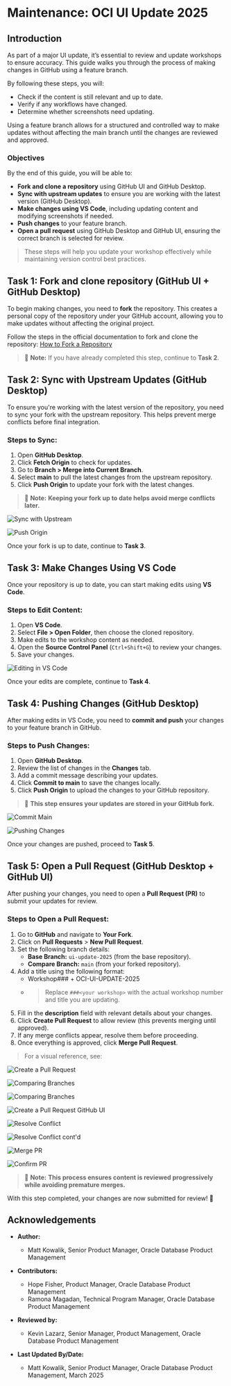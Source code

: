 # Maintenance: OCI UI Update 2025

## Introduction

As part of a major UI update, it’s essential to review and update workshops to ensure accuracy. This guide walks you through the process of making changes in GitHub using a feature branch.

By following these steps, you will:
- Check if the content is still relevant and up to date.
- Verify if any workflows have changed.
- Determine whether screenshots need updating.

Using a feature branch allows for a structured and controlled way to make updates without affecting the main branch until the changes are reviewed and approved.

### Objectives

By the end of this guide, you will be able to:

* **Fork and clone a repository** using GitHub UI and GitHub Desktop.
* **Sync with upstream updates** to ensure you are working with the latest version (GitHub Desktop).
* **Make changes using VS Code**, including updating content and modifying screenshots if needed.
* **Push changes** to your feature branch.
* **Open a pull request** using GitHub Desktop and GitHub UI, ensuring the correct branch is selected for review.

> These steps will help you update your workshop effectively while maintaining version control best practices.


## Task 1: Fork and clone repository (GitHub UI + GitHub Desktop)

To begin making changes, you need to **fork** the repository. This creates a personal copy of the repository under your GitHub account, allowing you to make updates without affecting the original project.

Follow the steps in the official documentation to fork and clone the repository:
[How to Fork a Repository](https://oracle-livelabs.github.io/common/sample-livelabs-templates/create-labs/labs/workshops/livelabs/?lab=3-labs-sync-github)

> 📌 **Note:** If you have already completed this step, continue to **Task 2**.

## Task 2: Sync with Upstream Updates (GitHub Desktop)

To ensure you're working with the latest version of the repository, you need to sync your fork with the upstream repository. This helps prevent merge conflicts before final integration.

### Steps to Sync:
1. Open **GitHub Desktop**.
2. Click **Fetch Origin** to check for updates.
3. Go to **Branch > Merge into Current Branch**.
4. Select **main** to pull the latest changes from the upstream repository.
5. Click **Push Origin** to update your fork with the latest changes.

> 📌 **Note:** **Keeping your fork up to date helps avoid merge conflicts later.**

![Sync with Upstream](./images/github_fetch_origin.png " ")

![Push Origin](./images/github_push_origin.png " ")

Once your fork is up to date, continue to **Task 3**.

## Task 3: Make Changes Using VS Code

Once your repository is up to date, you can start making edits using **VS Code**.

### Steps to Edit Content:

1. Open **VS Code**.
2. Select **File > Open Folder**, then choose the cloned repository.
3. Make edits to the workshop content as needed.
4. Open the **Source Control Panel** (`Ctrl+Shift+G`) to review your changes.
5. Save your changes.

![Editing in VS Code](./images/github_open_vscode.png " ")

Once your edits are complete, continue to **Task 4**.

## Task 4: Pushing Changes (GitHub Desktop)

After making edits in VS Code, you need to **commit and push** your changes to your feature branch in GitHub.

### Steps to Push Changes:

1. Open **GitHub Desktop**.
2. Review the list of changes in the **Changes** tab.
3. Add a commit message describing your updates.
4. Click **Commit to main** to save the changes locally.
5. Click **Push Origin** to upload the changes to your GitHub repository.

> 📌 **This step ensures your updates are stored in your GitHub fork.**

![Commit Main](./images/github_commit_main.png " ")

![Pushing Changes](./images/github_push_origin_pr.png " ")

Once your changes are pushed, proceed to **Task 5**.

## Task 5: Open a Pull Request (GitHub Desktop + GitHub UI)

After pushing your changes, you need to open a **Pull Request (PR)** to submit your updates for review.

### Steps to Open a Pull Request:

1. Go to **GitHub** and navigate to **Your Fork**.
2. Click on **Pull Requests** > **New Pull Request**.
3. Set the following branch details:
   - **Base Branch:** `ui-update-2025` (from the base repository).
   - **Compare Branch:** `main` (from your forked repository).
4. Add a title using the following format:
   - Workshop###<your workshop> + OCI-UI-UPDATE-2025
   - > Replace `###<your workshop>` with the actual workshop number and title you are updating.
5. Fill in the **description** field with relevant details about your changes.
6. Click **Create Pull Request** to allow review (this prevents merging until approved).
7. If any merge conflicts appear, resolve them before proceeding.
8. Once everything is approved, click **Merge Pull Request**.

> For a visual reference, see:

![Create a Pull Request](./images/github_create_pr.png " ")

![Comparing Branches](./images/github_comparing_branches.png " ")

![Comparing Branches](./images/github_comparing_branches_2.png " ")

![Create a Pull Request GitHub UI](./images/github_create_pr_title_button.png " ")

![Resolve Conflict](./images/github_resolve_conflict.png " ")

![Resolve Conflict cont'd](./images/github_resolve_conflict_contd.png " ")

![Merge PR](./images/github_merge_pr.png " ")

![Confirm PR](./images/github_confirm_merge.png " ")

> 📌 **Note:** **This process ensures content is reviewed progressively while avoiding premature merges.**

With this step completed, your changes are now submitted for review! 🚀


## Acknowledgements
* **Author:**
    * Matt Kowalik, Senior Product Manager, Oracle Database Product Management
* **Contributors:**
    * Hope Fisher, Product Manager, Oracle Database Product Management
    * Ramona Magadan, Technical Program Manager, Oracle Database Product Management

* **Reviewed by:**
    * Kevin Lazarz, Senior Manager, Product Management, Oracle Database Product Management

* **Last Updated By/Date:**
    * Matt Kowalik, Senior Product Manager, Oracle Database Product Management, March 2025